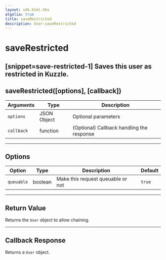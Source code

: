 ```yaml
---
layout: sdk.html.hbs
algolia: true
title: saveRestricted
description: User:saveRestricted
---
```

  

# saveRestricted
[snippet=save-restricted-1]
Saves this user as restricted in Kuzzle.
---

## saveRestricted([options], [callback])

| Arguments | Type | Description |
|---------------|---------|----------------------------------------|
| ``options`` | JSON Object | Optional parameters |
| ``callback`` | function | (Optional) Callback handling the response |

---

## Options

| Option | Type | Description | Default |
|---------------|---------|----------------------------------------|---------|
| ``queuable`` | boolean | Make this request queuable or not  | ``true`` |

---

## Return Value

Returns the `User` object to allow chaining.

---

## Callback Response

Returns a `User` object.
